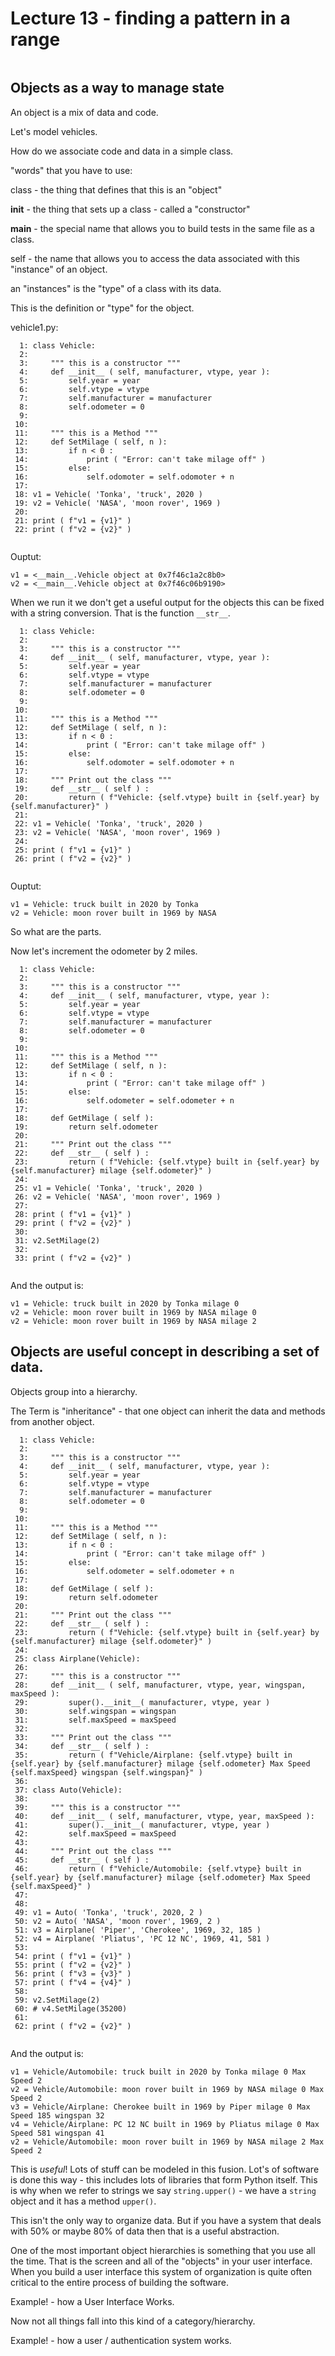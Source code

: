 
<style>
.pagebreak { page-break-before: always; }
.half { height: 200px; }
</style>
<style>
.pagebreak { page-break-before: always; }
.half { height: 200px; }
.markdown-body {
	font-size: 12px;
}
.markdown-body td {
	font-size: 12px;
}
</style>


# Lecture 13 - finding a pattern in a range

```

```



## Objects as a way to manage state


An object is a mix of data and code.

Let's model vehicles.

How do we associate code and data in a simple class.

"words" that you have to use:

class - the thing that defines that this is an "object"

__init__ - the thing that sets up a class - called a "constructor"

__main__ - the special name that allows you to build tests in the same file as a class.

self - the name that allows you to access the data associated with this "instance" of an object.

an "instances" is the "type" of a class with its data.


This is the definition or "type" for the object.

vehicle1.py:

```
  1: class Vehicle:
  2: 
  3:     """ this is a constructor """
  4:     def __init__ ( self, manufacturer, vtype, year ):
  5:         self.year = year    
  6:         self.vtype = vtype    
  7:         self.manufacturer = manufacturer    
  8:         self.odometer = 0
  9: 
 10: 
 11:     """ this is a Method """
 12:     def SetMilage ( self, n ):
 13:         if n < 0 :
 14:             print ( "Error: can't take milage off" )
 15:         else:
 16:             self.odomoter = self.odomoter + n
 17: 
 18: v1 = Vehicle( 'Tonka', 'truck', 2020 )
 19: v2 = Vehicle( 'NASA', 'moon rover', 1969 )
 20: 
 21: print ( f"v1 = {v1}" )
 22: print ( f"v2 = {v2}" )


```

Ouptut:

```
v1 = <__main__.Vehicle object at 0x7f46c1a2c8b0>
v2 = <__main__.Vehicle object at 0x7f46c06b9190>

```


When we run it we don't get a useful output for the objects this can be fixed with
a string conversion.  That is the function `__str__`.


```
  1: class Vehicle:
  2: 
  3:     """ this is a constructor """
  4:     def __init__ ( self, manufacturer, vtype, year ):
  5:         self.year = year    
  6:         self.vtype = vtype    
  7:         self.manufacturer = manufacturer    
  8:         self.odometer = 0
  9: 
 10: 
 11:     """ this is a Method """
 12:     def SetMilage ( self, n ):
 13:         if n < 0 :
 14:             print ( "Error: can't take milage off" )
 15:         else:
 16:             self.odomoter = self.odomoter + n
 17: 
 18:     """ Print out the class """
 19:     def __str__ ( self ) :
 20:         return ( f"Vehicle: {self.vtype} built in {self.year} by {self.manufacturer}" )
 21: 
 22: v1 = Vehicle( 'Tonka', 'truck', 2020 )
 23: v2 = Vehicle( 'NASA', 'moon rover', 1969 )
 24: 
 25: print ( f"v1 = {v1}" )
 26: print ( f"v2 = {v2}" )


```

Ouptut:

```
v1 = Vehicle: truck built in 2020 by Tonka
v2 = Vehicle: moon rover built in 1969 by NASA

```

So what are the parts.



Now let's increment the odometer by 2 miles.

```
  1: class Vehicle:
  2: 
  3:     """ this is a constructor """
  4:     def __init__ ( self, manufacturer, vtype, year ):
  5:         self.year = year    
  6:         self.vtype = vtype    
  7:         self.manufacturer = manufacturer    
  8:         self.odometer = 0
  9: 
 10: 
 11:     """ this is a Method """
 12:     def SetMilage ( self, n ):
 13:         if n < 0 :
 14:             print ( "Error: can't take milage off" )
 15:         else:
 16:             self.odometer = self.odometer + n
 17: 
 18:     def GetMilage ( self ):
 19:         return self.odometer 
 20: 
 21:     """ Print out the class """
 22:     def __str__ ( self ) :
 23:         return ( f"Vehicle: {self.vtype} built in {self.year} by {self.manufacturer} milage {self.odometer}" )
 24: 
 25: v1 = Vehicle( 'Tonka', 'truck', 2020 )
 26: v2 = Vehicle( 'NASA', 'moon rover', 1969 )
 27: 
 28: print ( f"v1 = {v1}" )
 29: print ( f"v2 = {v2}" )
 30: 
 31: v2.SetMilage(2)
 32: 
 33: print ( f"v2 = {v2}" )


```

And the output is:

```
v1 = Vehicle: truck built in 2020 by Tonka milage 0
v2 = Vehicle: moon rover built in 1969 by NASA milage 0
v2 = Vehicle: moon rover built in 1969 by NASA milage 2

```


	
## Objects are useful concept in describing a set of data.

Objects group into a hierarchy.

The Term is "inheritance" - that one object can inherit the data and methods from
another object.



```
  1: class Vehicle:
  2: 
  3:     """ this is a constructor """
  4:     def __init__ ( self, manufacturer, vtype, year ):
  5:         self.year = year    
  6:         self.vtype = vtype    
  7:         self.manufacturer = manufacturer    
  8:         self.odometer = 0
  9: 
 10: 
 11:     """ this is a Method """
 12:     def SetMilage ( self, n ):
 13:         if n < 0 :
 14:             print ( "Error: can't take milage off" )
 15:         else:
 16:             self.odometer = self.odometer + n
 17: 
 18:     def GetMilage ( self ):
 19:         return self.odometer 
 20: 
 21:     """ Print out the class """
 22:     def __str__ ( self ) :
 23:         return ( f"Vehicle: {self.vtype} built in {self.year} by {self.manufacturer} milage {self.odometer}" )
 24: 
 25: class Airplane(Vehicle):
 26: 
 27:     """ this is a constructor """
 28:     def __init__ ( self, manufacturer, vtype, year, wingspan, maxSpeed ):
 29:         super().__init__( manufacturer, vtype, year )
 30:         self.wingspan = wingspan    
 31:         self.maxSpeed = maxSpeed
 32: 
 33:     """ Print out the class """
 34:     def __str__ ( self ) :
 35:         return ( f"Vehicle/Airplane: {self.vtype} built in {self.year} by {self.manufacturer} milage {self.odometer} Max Speed {self.maxSpeed} wingspan {self.wingspan}" )
 36: 
 37: class Auto(Vehicle):
 38: 
 39:     """ this is a constructor """
 40:     def __init__ ( self, manufacturer, vtype, year, maxSpeed ):
 41:         super().__init__( manufacturer, vtype, year )
 42:         self.maxSpeed = maxSpeed
 43: 
 44:     """ Print out the class """
 45:     def __str__ ( self ) :
 46:         return ( f"Vehicle/Automobile: {self.vtype} built in {self.year} by {self.manufacturer} milage {self.odometer} Max Speed {self.maxSpeed}" )
 47: 
 48: 
 49: v1 = Auto( 'Tonka', 'truck', 2020, 2 )
 50: v2 = Auto( 'NASA', 'moon rover', 1969, 2 )
 51: v3 = Airplane( 'Piper', 'Cherokee', 1969, 32, 185 )
 52: v4 = Airplane( 'Pliatus', 'PC 12 NC', 1969, 41, 581 )
 53: 
 54: print ( f"v1 = {v1}" )
 55: print ( f"v2 = {v2}" )
 56: print ( f"v3 = {v3}" )
 57: print ( f"v4 = {v4}" )
 58: 
 59: v2.SetMilage(2)
 60: # v4.SetMilage(35200)
 61: 
 62: print ( f"v2 = {v2}" )


```

And the output is:

```
v1 = Vehicle/Automobile: truck built in 2020 by Tonka milage 0 Max Speed 2
v2 = Vehicle/Automobile: moon rover built in 1969 by NASA milage 0 Max Speed 2
v3 = Vehicle/Airplane: Cherokee built in 1969 by Piper milage 0 Max Speed 185 wingspan 32
v4 = Vehicle/Airplane: PC 12 NC built in 1969 by Pliatus milage 0 Max Speed 581 wingspan 41
v2 = Vehicle/Automobile: moon rover built in 1969 by NASA milage 2 Max Speed 2

```


This is *useful*!  Lots of stuff can be modeled in this fusion.  Lot's of software
is done this way - this includes lots of libraries that form Python itself.  This is
why when we refer to strings we say `string.upper()` - we have a `string` object
and it has a method `upper()`.


This isn't the only way to organize data.  But if you have a system that deals with
50% or maybe 80% of data then that is a useful abstraction.

One of the most important object hierarchies is something that you use all the time.
That is the screen and all of the "objects" in your user interface.  When you build a
user interface this system of organization is quite often critical to the entire process
of building the software.


Example! - how a User Interface Works.


Now not all things fall into this kind of a category/hierarchy.


Example! - how a user / authentication system works.



